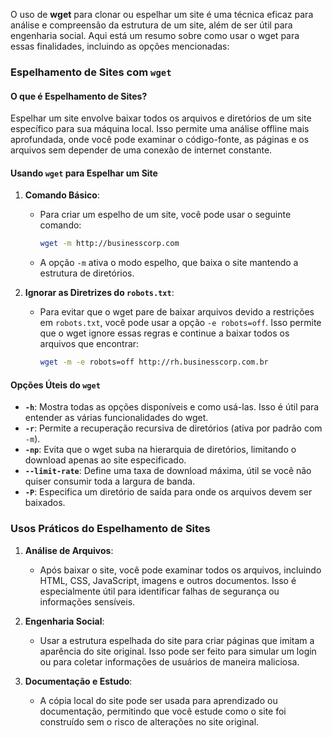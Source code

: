 O uso de **wget** para clonar ou espelhar um site é uma técnica eficaz para análise e compreensão da estrutura de um site, além de ser útil para engenharia social. Aqui está um resumo sobre como usar o wget para essas finalidades, incluindo as opções mencionadas:

### Espelhamento de Sites com `wget`

#### O que é Espelhamento de Sites?
Espelhar um site envolve baixar todos os arquivos e diretórios de um site específico para sua máquina local. Isso permite uma análise offline mais aprofundada, onde você pode examinar o código-fonte, as páginas e os arquivos sem depender de uma conexão de internet constante.

#### Usando `wget` para Espelhar um Site

1. **Comando Básico**:
   - Para criar um espelho de um site, você pode usar o seguinte comando:
     ```bash
     wget -m http://businesscorp.com
     ```
   - A opção `-m` ativa o modo espelho, que baixa o site mantendo a estrutura de diretórios.

2. **Ignorar as Diretrizes do `robots.txt`**:
   - Para evitar que o wget pare de baixar arquivos devido a restrições em `robots.txt`, você pode usar a opção `-e robots=off`. Isso permite que o wget ignore essas regras e continue a baixar todos os arquivos que encontrar:
     ```bash
     wget -m -e robots=off http://rh.businesscorp.com.br
     ```

#### Opções Úteis do `wget`

- **`-h`**: Mostra todas as opções disponíveis e como usá-las. Isso é útil para entender as várias funcionalidades do wget.
- **`-r`**: Permite a recuperação recursiva de diretórios (ativa por padrão com `-m`).
- **`-np`**: Evita que o wget suba na hierarquia de diretórios, limitando o download apenas ao site especificado.
- **`--limit-rate`**: Define uma taxa de download máxima, útil se você não quiser consumir toda a largura de banda.
- **`-P`**: Especifica um diretório de saída para onde os arquivos devem ser baixados.

### Usos Práticos do Espelhamento de Sites

1. **Análise de Arquivos**:
   - Após baixar o site, você pode examinar todos os arquivos, incluindo HTML, CSS, JavaScript, imagens e outros documentos. Isso é especialmente útil para identificar falhas de segurança ou informações sensíveis.

2. **Engenharia Social**:
   - Usar a estrutura espelhada do site para criar páginas que imitam a aparência do site original. Isso pode ser feito para simular um login ou para coletar informações de usuários de maneira maliciosa.

3. **Documentação e Estudo**:
   - A cópia local do site pode ser usada para aprendizado ou documentação, permitindo que você estude como o site foi construído sem o risco de alterações no site original.